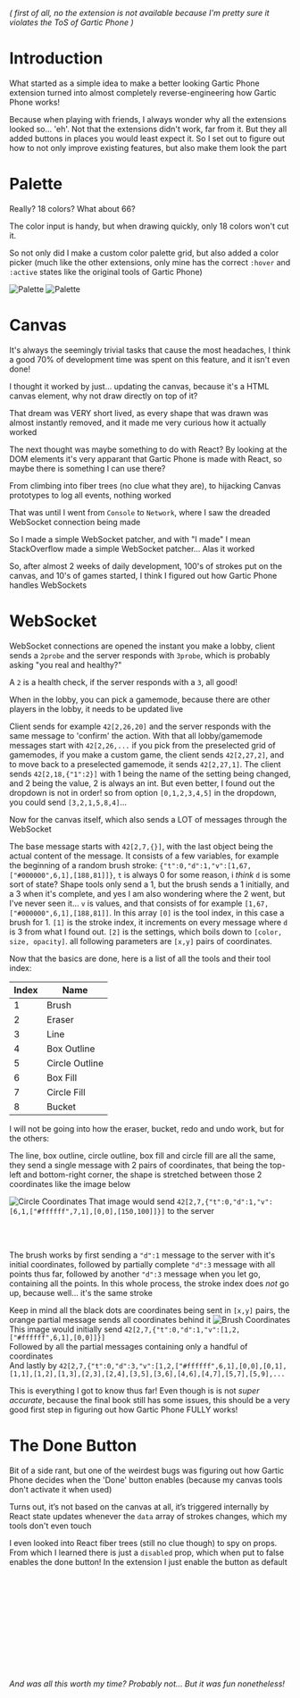 *( first of all, no the extension is not available because I'm pretty sure it violates the ToS of Gartic Phone )*

# Introduction
What started as a simple idea to make a better looking Gartic Phone extension turned into almost completely reverse-engineering how Gartic Phone works!

Because when playing with friends, I always wonder why all the extensions looked so... 'eh'. Not that the extensions didn't work, far from it. But they all added buttons in places you would least expect it. So I set out to figure out how to not only improve existing features, but also make them look the part


# Palette
Really? 18 colors? What about 66?

The color input is handy, but when drawing quickly, only 18 colors won't cut it.

So not only did I make a custom color palette grid, but also added a color picker (much like the other extensions, only mine has the correct `:hover` and `:active` states like the original tools of Gartic Phone)

![Palette](./assets/images/projects/gartic-artist/palette.png)
![Palette](./assets/images/projects/gartic-artist/color-picker.gif)


# Canvas
It's always the seemingly trivial tasks that cause the most headaches, I think a good 70% of development time was spent on this feature, and it isn't even done!

I thought it worked by just... updating the canvas, because it's a HTML canvas element, why not draw directly on top of it?

That dream was VERY short lived, as every shape that was drawn was almost instantly removed, and it made me very curious how it actually worked

The next thought was maybe something to do with React? By looking at the DOM elements it's very apparant that Gartic Phone is made with React, so maybe there is something I can use there?

From climbing into fiber trees (no clue what they are), to hijacking Canvas prototypes to log all events, nothing worked

That was until I went from `Console` to `Network`, where I saw the dreaded WebSocket connection being made

So I made a simple WebSocket patcher, and with "I made" I mean StackOverflow made a simple WebSocket patcher... Alas it worked

So, after almost 2 weeks of daily development, 100's of strokes put on the canvas, and 10's of games started, I think I figured out how Gartic Phone handles WebSockets


# WebSocket

WebSocket connections are opened the instant you make a lobby, client sends a `2probe` and the server responds with `3probe`, which is probably asking "you real and healthy?"

A `2` is a health check, if the server responds with a `3`, all good!

When in the lobby, you can pick a gamemode, because there are other players in the lobby, it needs to be updated live

Client sends for example `42[2,26,20]` and the server responds with the same message to 'confirm' the action. With that all lobby/gamemode messages start with `42[2,26,...` if you pick from the preselected grid of gamemodes, if you make a custom game, the client sends `42[2,27,2]`, and to move back to a preselected gamemode, it sends `42[2,27,1]`. The client sends ``42[2,18,{"1":2}]`` with 1 being the name of the setting being changed, and 2 being the value, 2 is always an int. But even better, I found out the dropdown is not in order! so from option `[0,1,2,3,4,5]` in the dropdown, you could send `[3,2,1,5,8,4]`... 

Now for the canvas itself, which also sends a LOT of messages through the WebSocket

The base message starts with `42[2,7,{}]`, with the last object being the actual content of the message. It consists of a few variables, for example the beginning of a random brush stroke:
`{"t":0,"d":1,"v":[1,67,["#000000",6,1],[188,81]]}`, `t` is always 0 for some reason, i *think* `d` is some sort of state? Shape tools only send a 1, but the brush sends a 1 initially, and a 3 when it's complete, and yes I am also wondering where the 2 went, but I've never seen it... `v` is values, and that consists of for example `[1,67,["#000000",6,1],[188,81]]`. In this array `[0]` is the tool index, in this case a brush for 1. `[1]` is the stroke index, it increments on every message where `d` is 3 from what I found out. `[2]` is the settings, which boils down to `[color, size, opacity]`. all following parameters are `[x,y]` pairs of coordinates.

Now that the basics are done, here is a list of all the tools and their tool index:

| Index | Name |
|---|---|
| 1    | Brush |
| 2 | Eraser |
| 3 | Line |
| 4 | Box Outline |
| 5 | Circle Outline |
| 6 | Box Fill |
| 7 | Circle Fill |
| 8 | Bucket |

I will not be going into how the eraser, bucket, redo and undo work, but for the others:

The line, box outline, circle outline, box fill and circle fill are all the same, they send a single message with 2 pairs of coordinates, that being the top-left and bottom-right corner, the shape is stretched between those 2 coordinates like the image below

![Circle Coordinates](./assets/images/projects/gartic-artist/circle-coordinates.png)
That image would send `42[2,7,{"t":0,"d":1,"v":[6,1,["#ffffff",7,1],[0,0],[150,100]]}]` to the server

<br><br>

The brush works by first sending a `"d":1` message to the server with it's initial coordinates, followed by partially complete `"d":3` message with all points thus far, followed by another `"d":3` message when you let go, containing all the points. In this whole process, the stroke index does *not* go up, because well... it's the same stroke

Keep in mind all the black dots are coordinates being sent in `[x,y]` pairs, the orange partial message sends all coordinates behind it
![Brush Coordinates](./assets/images/projects/gartic-artist/brush-coordinates.png)
This image would initially send `42[2,7,{"t":0,"d":1,"v":[1,2,["#ffffff",6,1],[0,0]]}]`<br>
Followed by all the partial messages containing only a handful of coordinates<br>
And lastly by `42[2,7,{"t":0,"d":3,"v":[1,2,["#ffffff",6,1],[0,0],[0,1],[1,1],[1,2],[1,3],[2,3],[2,4],[3,5],[3,6],[4,6],[4,7],[5,7],[5,9],...`

This is everything I got to know thus far! Even though is is not *super accurate*, because the final book still has some issues, this should be a very good first step in figuring out how Gartic Phone FULLY works!


# The Done Button

Bit of a side rant, but one of the weirdest bugs was figuring out how Gartic Phone decides when the 'Done' button enables (because my canvas tools don't activate it when used)

Turns out, it’s not based on the canvas at all, it’s triggered internally by React state updates whenever the `data` array of strokes changes, which my tools don't even touch

I even looked into React fiber trees (still no clue though) to spy on props. From which I learned there is just a `disabled` prop, which when put to false enables the done button! In the extension I just enable the button as default


<br><br><br><br><br><br><br><br><br><br><br>
*And was all this worth my time? Probably not... But it was fun nonetheless!*
